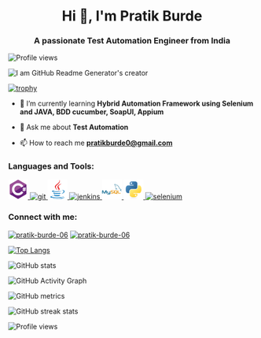 <h1 align="center">Hi 👋, I'm Pratik Burde</h1>
<h3 align="center">A passionate Test Automation Engineer from India</h3>

![Profile views](https://gpvc.arturio.dev/pratikburde)  

![I am GitHub Readme Generator's creator](https://arturssmirnovs.github.io/github-profile-readme-generator/images/banner.png)

[![trophy](https://github-profile-trophy.vercel.app/?username=pratikburde)](https://github.com/ryo-ma/github-profile-trophy)

- 🌱 I’m currently learning **Hybrid Automation Framework using Selenium and JAVA, BDD cucumber, SoapUI, Appium**

- 💬 Ask me about **Test Automation**

- 📫 How to reach me **pratikburde0@gmail.com**

<h3 align="left">Languages and Tools:</h3>
<p align="left"> 
<a href="https://www.w3schools.com/cs/" target="_blank"> <img src="https://raw.githubusercontent.com/devicons/devicon/master/icons/csharp/csharp-original.svg" alt="csharp" width="40" height="40"/> </a> 
<a href="https://git-scm.com/" target="_blank"> <img src="https://www.vectorlogo.zone/logos/git-scm/git-scm-icon.svg" alt="git" width="40" height="40"/> </a> 
<a href="https://www.java.com" target="_blank"> <img src="https://raw.githubusercontent.com/devicons/devicon/master/icons/java/java-original.svg" alt="java" width="40" height="40"/> </a> 
<a href="https://www.jenkins.io" target="_blank"> <img src="https://www.vectorlogo.zone/logos/jenkins/jenkins-icon.svg" alt="jenkins" width="40" height="40"/> </a> 
<a href="https://www.mysql.com/" target="_blank"> <img src="https://raw.githubusercontent.com/devicons/devicon/master/icons/mysql/mysql-original-wordmark.svg" alt="mysql" width="40" height="40"/> </a> 
<a href="https://www.python.org" target="_blank"> <img src="https://raw.githubusercontent.com/devicons/devicon/master/icons/python/python-original.svg" alt="python" width="40" height="40"/> </a> 
<a href="https://www.selenium.dev" target="_blank"> <img src="https://raw.githubusercontent.com/detain/svg-logos/780f25886640cef088af994181646db2f6b1a3f8/svg/selenium-logo.svg" alt="selenium" width="40" height="40"/> </a> 
</p>

<h3 align="left">Connect with me:</h3>
<p align="left">
<a href="https://linkedin.com/in/pratik-burde-06" target="blank"><img align="center" src="https://cdn.jsdelivr.net/npm/simple-icons@3.0.1/icons/linkedin.svg" alt="pratik-burde-06" height="30" width="40" /></a>
<a href="https://github.com/pratikburde" target="blank"><img align="center" src="https://cdn.jsdelivr.net/npm/simple-icons@4.20.0/icons/github.svg" alt="pratik-burde-06" height="30" width="40" /></a>
</p>

[![Top Langs](https://github-readme-stats.vercel.app/api/top-langs/?username=pratikburde&count_private=true&show_icons=true)](https://github.com/anuraghazra/github-readme-stats)

![GitHub stats](https://github-readme-stats.vercel.app/api?username=pratikburde&show_icons=true&count_private=true)  

![GitHub Activity Graph](https://activity-graph.herokuapp.com/graph?username=pratikburde&count_private=true)  

![GitHub metrics](https://metrics.lecoq.io/pratikburde)  

![GitHub streak stats](https://github-readme-streak-stats.herokuapp.com/?user=pratikburde&count_private=true)  

![Profile views](https://gpvc.arturio.dev/pratikburde)  
<!---
pratikburde/pratikburde is a ✨ special ✨ repository because its `README.md` (this file) appears on your GitHub profile.
You can click the Preview link to take a look at your changes.
--->
